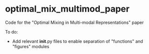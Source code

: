 # optimal_mix_multimod_paper
Code for the "Optimal Mixing in Multi-modal Representations" paper

To do:
- Add relevant __init__.py files to enable separation of "functions" and "figures" modules



